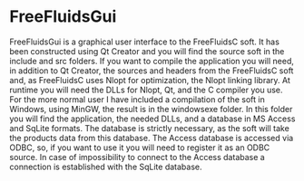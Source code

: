 # FreeFluidsGui
FreeFluidsGui is a graphical user interface to the FreeFluidsC soft.
 It has been constructed using Qt Creator and you will find the source soft in the include and src folders.
 If you want to compile the application you will need, in addition to Qt Creator, the sources and headers from the FreeFluidsC soft and,
 as FreeFluidsC uses Nlopt for optimization, the Nlopt linking library. At runtime you will need the DLLs for Nlopt, Qt, and the C compiler you use.
 For the more normal user I have included a compilation of the soft in Windows, using MinGW, the result is in the windowsexe folder.
 In this folder you will find the application, the needed DLLs, and a database in MS Access and SqLite formats.
 The database is strictly necessary, as the soft will take the products data from this database.
 The Access database is accessed via ODBC, so, if you want to use it you will need to register it as an ODBC source.
 In case of impossibility to connect to the Access database a connection is established with the SqLite database.
